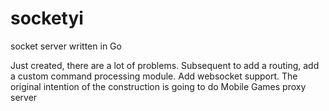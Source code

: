 socketyi
========

socket server written in Go

Just created, there are a lot of problems. Subsequent to add a routing, add a custom command processing module. Add websocket support. The original intention of the construction is going to do Mobile Games proxy server
